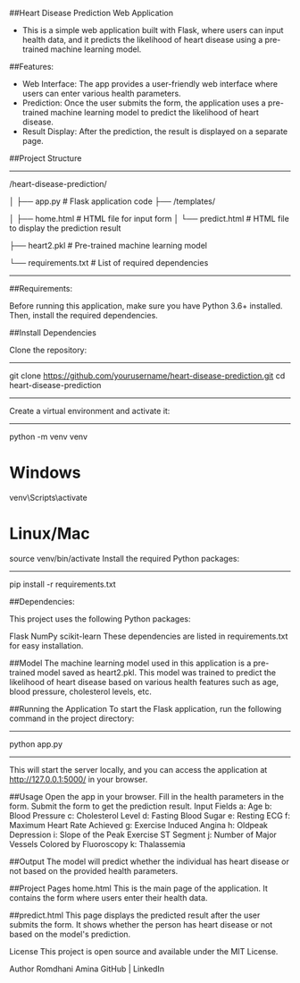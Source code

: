 ##Heart Disease Prediction Web Application

* This is a simple web application built with Flask, where users can input health data, and it predicts the likelihood of heart disease using a pre-trained machine learning model.

##Features:

* Web Interface: The app provides a user-friendly web interface where users can enter various health parameters.
* Prediction: Once the user submits the form, the application uses a pre-trained machine learning model to predict the likelihood of heart disease.
* Result Display: After the prediction, the result is displayed on a separate page.
  
##Project Structure

*******************************************************************************************
/heart-disease-prediction/

│
├── app.py                     # Flask application code
├── /templates/

│   ├── home.html              # HTML file for input form
│   └── predict.html           # HTML file to display the prediction result

├── heart2.pkl                 # Pre-trained machine learning model

└── requirements.txt           # List of required dependencies
*******************************************************************************************

##Requirements:

Before running this application, make sure you have Python 3.6+ installed. Then, install the required dependencies.

##Install Dependencies

Clone the repository:

*******************************************************************************************
git clone https://github.com/yourusername/heart-disease-prediction.git
cd heart-disease-prediction
*******************************************************************************************
Create a virtual environment and activate it:
*******************************************************************************************
python -m venv venv
# Windows
venv\Scripts\activate
# Linux/Mac
source venv/bin/activate
Install the required Python packages:
*******************************************************************************************
pip install -r requirements.txt

##Dependencies:

This project uses the following Python packages:

Flask
NumPy
scikit-learn
These dependencies are listed in requirements.txt for easy installation.

##Model
The machine learning model used in this application is a pre-trained model saved as heart2.pkl. This model was trained to predict the likelihood of heart disease based on various health features such as age, blood pressure, cholesterol levels, etc.

##Running the Application
To start the Flask application, run the following command in the project directory:

*******************************************************************************************
python app.py
*******************************************************************************************
This will start the server locally, and you can access the application at http://127.0.0.1:5000/ in your browser.

##Usage
Open the app in your browser.
Fill in the health parameters in the form.
Submit the form to get the prediction result.
Input Fields
a: Age
b: Blood Pressure
c: Cholesterol Level
d: Fasting Blood Sugar
e: Resting ECG
f: Maximum Heart Rate Achieved
g: Exercise Induced Angina
h: Oldpeak Depression
i: Slope of the Peak Exercise ST Segment
j: Number of Major Vessels Colored by Fluoroscopy
k: Thalassemia

##Output
The model will predict whether the individual has heart disease or not based on the provided health parameters.

##Project Pages
home.html
This is the main page of the application. It contains the form where users enter their health data.

##predict.html
This page displays the predicted result after the user submits the form. It shows whether the person has heart disease or not based on the model's prediction.

License
This project is open source and available under the MIT License.

Author
Romdhani Amina
GitHub | LinkedIn







